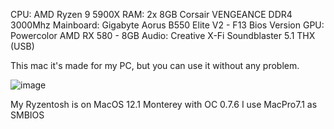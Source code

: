 CPU: AMD Ryzen 9 5900X
RAM: 2x 8GB Corsair VENGEANCE DDR4 3000Mhz
Mainboard: Gigabyte Aorus B550 Elite V2 - F13 Bios Version
GPU: Powercolor AMD RX 580 - 8GB
Audio: Creative X-Fi Soundblaster 5.1 THX (USB)

This mac it's made for my PC, but you can use it without any problem.

![image](https://github.com/AlexXplo/-Ryzen-9-5900X---RX-580---MacOS-12.1-Monterey/assets/51346778/f1701b02-d441-4fac-8446-58f39f4f0170)


My Ryzentosh is on MacOS 12.1 Monterey with OC 0.7.6
I use MacPro7.1 as SMBIOS
